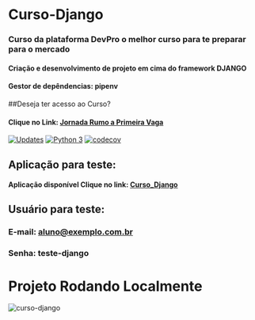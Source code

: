 # Curso-Django
### Curso da plataforma DevPro o melhor curso para te preparar para o mercado
#### Criação e desenvolvimento de projeto em cima do framework DJANGO

#### Gestor de depêndencias: pipenv

##Deseja ter acesso ao Curso? 
#### Clique no Link: [Jornada Rumo a Primeira Vaga](https://pythonpro.com.br/jornada-rumo-a-primeira-vaga-inscricao-l12-v1/?utm_source=rede-de-pesquisa&utm_medium=trafego-pago&utm_campaign=L12&utm_content=16335038285_139258172128_583332287215_c&utm_term=python%20pro%20br&gclid=Cj0KCQiA64GRBhCZARIsAHOLriJPMBPnqt_dAl_aSQgjBCf71astZsv5EKNbRrM2fjIa-u_vm_S8JksaAjA5EALw_wcB)


[![Updates](https://pyup.io/repos/github/JonathansManoel/Curso-Django/shield.svg)](https://pyup.io/repos/github/JonathansManoel/Curso-Django/)
[![Python 3](https://pyup.io/repos/github/JonathansManoel/Curso-Django/python-3-shield.svg)](https://pyup.io/repos/github/JonathansManoel/Curso-Django/)
[![codecov](https://codecov.io/gh/JonathansManoel/Curso-Django/branch/main/graph/badge.svg?token=HD8GCOMS0Q)](https://codecov.io/gh/JonathansManoel/Curso-Django)

## Aplicação para teste:
#### Aplicação disponível Clique no link: [Curso_Django](https://curso-jhon-django.herokuapp.com)

## Usuário para teste:
### E-mail: aluno@exemplo.com.br
### Senha: teste-django

# Projeto Rodando Localmente
![curso-django](https://user-images.githubusercontent.com/96275361/163907880-cb7b25e5-1c7a-4ed0-9745-1c0dd384b77f.png)
